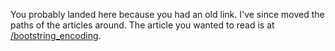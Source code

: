 <script>
    window.location.pathname = '/bootstring_decoding';
</script>
You probably landed here because you had an old link. I've since moved the paths of the articles around. The article you wanted to read is at [/bootstring_encoding](/bootstring_encoding).